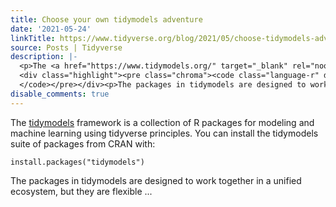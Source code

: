```yaml
---
title: Choose your own tidymodels adventure
date: '2021-05-24'
linkTitle: https://www.tidyverse.org/blog/2021/05/choose-tidymodels-adventure/
source: Posts | Tidyverse
description: |-
  <p>The <a href="https://www.tidymodels.org/" target="_blank" rel="noopener">tidymodels</a> framework is a collection of R packages for modeling and machine learning using tidyverse principles. You can install the tidymodels suite of packages from CRAN with:</p>
  <div class="highlight"><pre class="chroma"><code class="language-r" data-lang="r"><span class="nf">install.packages</span><span class="p">(</span><span class="s">&#34;tidymodels&#34;</span><span class="p">)</span>
  </code></pre></div><p>The packages in tidymodels are designed to work together in a unified ecosystem, but they are flexible ...
disable_comments: true
---
```

<p>The <a href="https://www.tidymodels.org/" target="_blank" rel="noopener">tidymodels</a> framework is a collection of R packages for modeling and machine learning using tidyverse principles. You can install the tidymodels suite of packages from CRAN with:</p>
<div class="highlight"><pre class="chroma"><code class="language-r" data-lang="r"><span class="nf">install.packages</span><span class="p">(</span><span class="s">&#34;tidymodels&#34;</span><span class="p">)</span>
</code></pre></div><p>The packages in tidymodels are designed to work together in a unified ecosystem, but they are flexible ...